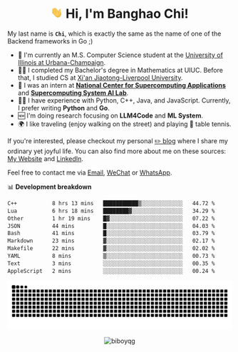 <h1 align="center"><img src="assets/hi.gif" height="26" alt="wave"/> Hi, I'm Banghao Chi!</h1>

My last name is **`Chi`**, which is exactly the same as the name of one of the Backend frameworks in Go ;)

- 🏫 I'm currently an M.S. Computer Science student at the [University of Illinois at Urbana-Champaign](https://illinois.edu/).
- 👨‍🎓 I completed my Bachelor's degree in Mathematics at UIUC. Before that, I studied CS at [Xi'an Jiaotong-Liverpool University](https://www.xjtlu.edu.cn/en).
- 💼 I was an intern at **[National Center for Supercomputing Applications](https://www.ncsa.illinois.edu/)** and **[Supercomputing System AI Lab](https://supercomputing-system-ai-lab.github.io/)**.
- 👨‍💻 I have experience with Python, C++, Java, and JavaScript. Currently, I prefer writing **Python** and **Go**.
- 🆕 I'm doing research focusing on **LLM4Code** and **ML System**.
- 🌍 I like traveling (enjoy walking on the street) and playing 🏓 table tennis.

If you're interested, please checkout my personal [✏️ blog](https://banghao.live) where I share my ordinary yet joyful life. You can also find more about me on these sources: [My Website](https://biboyqg.github.io/) and [LinkedIn](https://www.linkedin.com/in/banghao-chi-550737276/).

Feel free to contact me via <a href="mailto:banghao2@illinois.edu">Email</a>, [WeChat](id:banghao1023) or [WhatsApp](+12173286124).

📊 **Development breakdown**

<!--START_SECTION:waka-->

```txt
C++           8 hrs 13 mins   ███████████▒░░░░░░░░░░░░░   44.72 %
Lua           6 hrs 18 mins   ████████▓░░░░░░░░░░░░░░░░   34.29 %
Other         1 hr 19 mins    █▓░░░░░░░░░░░░░░░░░░░░░░░   07.22 %
JSON          44 mins         █░░░░░░░░░░░░░░░░░░░░░░░░   04.03 %
Bash          41 mins         █░░░░░░░░░░░░░░░░░░░░░░░░   03.79 %
Markdown      23 mins         ▓░░░░░░░░░░░░░░░░░░░░░░░░   02.17 %
Makefile      22 mins         ▓░░░░░░░░░░░░░░░░░░░░░░░░   02.02 %
YAML          8 mins          ▒░░░░░░░░░░░░░░░░░░░░░░░░   00.73 %
Text          3 mins          ░░░░░░░░░░░░░░░░░░░░░░░░░   00.35 %
AppleScript   2 mins          ░░░░░░░░░░░░░░░░░░░░░░░░░   00.24 %
```

<!--END_SECTION:waka-->

<picture>
  <source media="(prefers-color-scheme: dark)" srcset="https://raw.githubusercontent.com/BiboyQG/BiboyQG/output/github-contribution-grid-snake-dark.svg">
  <source media="(prefers-color-scheme: light)" srcset="https://raw.githubusercontent.com/BiboyQG/BiboyQG/output/github-contribution-grid-snake.svg">
  <img alt="github contribution grid snake animation" src="https://raw.githubusercontent.com/BiboyQG/BiboyQG/output/github-contribution-grid-snake.svg">
</picture>

<br>

<p align="center"><img src="https://komarev.com/ghpvc/?username=biboyqg&label=Profile%20views&color=0e75b6&style=flat" alt="biboyqg" /> </p>

</div>
